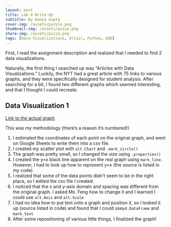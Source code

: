 ```yaml
---
layout: post
title: Lab 4 Write-Up
subtitle: By Aanya Gupta
cover-img: /assets/purple.png
thumbnail-img: /assets/pizza.png
share-img: /assets/pizza.png
tags: [Data Visualizations, Altair, Python, AOD]
---
```


First, I read the assignment description and realized that I needed to find 2 data visualizations. 

Naturally, the first thing I searched up was “Articles with Data Visualizations.” Luckily, the NYT had a great article with 75 links to various graphs, and they were specifically designed for student analysis. After searching for a bit, I found two different graphs which seemed interesting, and that I thought I could recreate. 

## Data Visualization 1

[Link to the actual graph](https://www.nytimes.com/2022/02/03/learning/whats-going-on-in-this-graph-feb-9-2022.html)

This was my methodology (there’s a reason it’s numbered!)

1. I estimated the coordinates of each point on the original graph, and went on Google Sheets to write them into a csv file. 
1. I created my scatter plot with `alt.Chart` and `.mark_circle()`
1. The graph was pretty small, so I changed the size using `.properties()`
1. I created the y=x black line apparent on the real graph using `mark_line`. However, I had to look up how to represent y=x (the source is listed in my code)
1. I realized that some of the data points didn’t seem to be in the right place, so I edited the csv file I created. 
1. I noticed that the x and y-axis domain and spacing was different from the original graph. I asked Ms. Feng how to change it and I learned I could use `alt.Axis` and `alt.Scale`
1. I had no idea how to put text *onto* a graph and position it, so I looked it up (source listed in code) and found that I could use`pd.DataFrame` and `mark_text`
1. After some repositioning of various little things, I finalized the graph!

<head>
  <!-- Import Vega & Vega-Lite (does not have to be from CDN) -->
  <script src="https://cdn.jsdelivr.net/npm/vega@[VERSION]"></script>
  <script src="https://cdn.jsdelivr.net/npm/vega-lite@[VERSION]"></script>
  <!-- Import vega-embed -->
  <script src="https://cdn.jsdelivr.net/npm/vega-embed@[VERSION]"></script>
</head>

<div id="vis"></div>

<script type="text/javascript">
  var spec = "https://raw.githubusercontent.com/AG-Aanya-Gupta/AG-Aanya-Gupta.github.io/refs/heads/master/Chart1.json";
  vegaEmbed('#vis', spec).then(function(result) {
    // Access the Vega view instance (https://vega.github.io/vega/docs/api/view/) as result.view
  }).catch(console.error);
</script>
</html>

<head>
  <!-- Import Vega & Vega-Lite (does not have to be from CDN) -->
  <script src="https://cdn.jsdelivr.net/npm/vega@[VERSION]"></script>
  <script src="https://cdn.jsdelivr.net/npm/vega-lite@[VERSION]"></script>
  <!-- Import vega-embed -->
  <script src="https://cdn.jsdelivr.net/npm/vega-embed@[VERSION]"></script>
</head>

<div id="vis"></div>

<script type="text/javascript">
  var spec = "https://raw.githubusercontent.com/AG-Aanya-Gupta/AG-Aanya-Gupta.github.io/refs/heads/master/Chart2.json";
  vegaEmbed('#vis', spec).then(function(result) {
    // Access the Vega view instance (https://vega.github.io/vega/docs/api/view/) as result.view
  }).catch(console.error);
</script>
